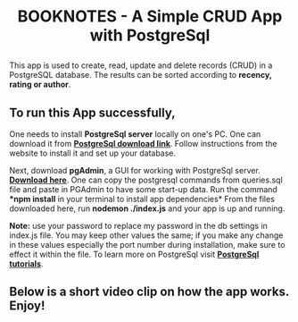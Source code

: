 #              <p style="text-align: center;">BOOKNOTES - A Simple CRUD App with PostgreSql </p>

This app is used to create, read, update and delete records (CRUD) in a PostgreSQL database. The results can be sorted according to __recency, rating or author__.

## To run this App successfully, 
One needs to install __PostgreSql server__ locally on one's PC. One can download it from **[PostgreSql download link](https://www.postgresql.org/download/)**. 
Follow instructions from the website to install it and set up your database.

Next, download __pgAdmin__, a GUI for working with PostgreSql server. __[Download here](https://www.pgadmin.org/download/)__.
One can copy the postgresql commands from queries.sql file and paste in PGAdmin to have some start-up data.
Run the command __*npm install__ in your terminal to install app dependencies*
From the files downloaded here, run __nodemon ./index.js__ and your app is up and running.

__Note:__ use your password to replace my password in the db settings in index.js file. You may keep other values the same; if you make any change in these
values especially the port number during installation, make sure to effect it within the file. To learn more on PostgreSql visit __[PostgreSql tutorials](https://www.postgresqltutorial.com/)__.

## Below is a short video clip on how the app works. Enjoy!


